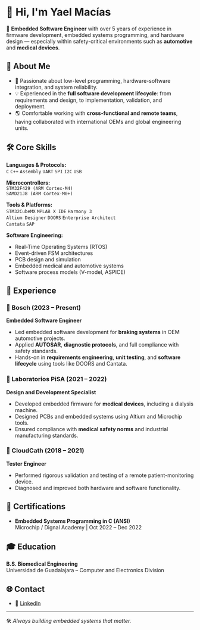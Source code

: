 # 👋 Hi, I'm Yael Macías

🎯 **Embedded Software Engineer** with over 5 years of experience in firmware development, embedded systems programming, and hardware design — especially within safety-critical environments such as **automotive** and **medical devices**.

## 🔧 About Me

- 🧠 Passionate about low-level programming, hardware-software integration, and system reliability.
- 💡 Experienced in the **full software development lifecycle**: from requirements and design, to implementation, validation, and deployment.
- 🌎 Comfortable working with **cross-functional and remote teams**, having collaborated with international OEMs and global engineering units.

## 🛠️ Core Skills

**Languages & Protocols:**  
`C` `C++` `Assembly` `UART` `SPI` `I2C` `USB`

**Microcontrollers:**  
`STM32F429 (ARM Cortex-M4)`  
`SAMD21J8 (ARM Cortex-M0+)`  

**Tools & Platforms:**  
`STM32CubeMX` `MPLAB X IDE` `Harmony 3`  
`Altium Designer` `DOORS` `Enterprise Architect`  
`Cantata` `SAP`

**Software Engineering:**  
- Real-Time Operating Systems (RTOS)  
- Event-driven FSM architectures  
- PCB design and simulation  
- Embedded medical and automotive systems  
- Software process models (V-model, ASPICE)  

## 💼 Experience

### 🔹 Bosch (2023 – Present)  
**Embedded Software Engineer**
- Led embedded software development for **braking systems** in OEM automotive projects.
- Applied **AUTOSAR**, **diagnostic protocols**, and full compliance with safety standards.
- Hands-on in **requirements engineering**, **unit testing**, and **software lifecycle** using tools like DOORS and Cantata.

### 🔹 Laboratorios PiSA (2021 – 2022)  
**Design and Development Specialist**
- Developed embedded firmware for **medical devices**, including a dialysis machine.
- Designed PCBs and embedded systems using Altium and Microchip tools.
- Ensured compliance with **medical safety norms** and industrial manufacturing standards.

### 🔹 CloudCath (2018 – 2021)  
**Tester Engineer**
- Performed rigorous validation and testing of a remote patient-monitoring device.
- Diagnosed and improved both hardware and software functionality.

## 📜 Certifications

- **Embedded Systems Programming in C (ANSI)**  
  Microchip / Dignal Academy | Oct 2022 – Dec 2022

## 🎓 Education

**B.S. Biomedical Engineering**  
Universidad de Guadalajara – Computer and Electronics Division

## 🌐 Contact
- 💼 [LinkedIn](https://www.linkedin.com/in/JYaelMacias)

---

🛠️ *Always building embedded systems that matter.*  
